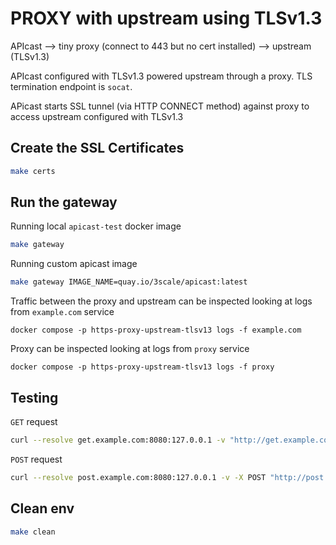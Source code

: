 # PROXY with upstream using TLSv1.3

APIcast --> tiny proxy (connect to 443 but no cert installed) --> upstream (TLSv1.3)

APIcast configured with TLSv1.3 powered upstream through a proxy. TLS termination endpoint is `socat`.

APicast starts SSL tunnel (via HTTP CONNECT method) against proxy to access upstream configured with TLSv1.3

## Create the SSL Certificates

```sh
make certs
```

## Run the gateway

Running local `apicast-test` docker image

```sh
make gateway
```

Running custom apicast image

```sh
make gateway IMAGE_NAME=quay.io/3scale/apicast:latest
```

Traffic between the proxy and upstream can be inspected looking at logs from `example.com` service

```
docker compose -p https-proxy-upstream-tlsv13 logs -f example.com
```

Proxy can be inspected looking at logs from `proxy` service

```
docker compose -p https-proxy-upstream-tlsv13 logs -f proxy
```

## Testing

`GET` request

```sh
curl --resolve get.example.com:8080:127.0.0.1 -v "http://get.example.com:8080/?user_key=123"
```

`POST` request

```sh
curl --resolve post.example.com:8080:127.0.0.1 -v -X POST "http://post.example.com:8080/?user_key=123"
```

## Clean env

```sh
make clean
```
